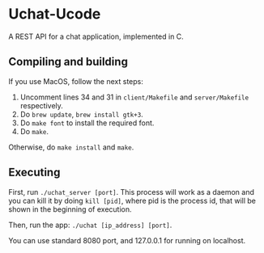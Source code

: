 # Uchat-Ucode
A REST API for a chat application, implemented in C. 

## Compiling and building
If you use MacOS, follow the next steps: 
1. Uncomment lines 34 and 31 in `client/Makefile` and `server/Makefile` respectively.
2. Do `brew update`, `brew install gtk+3`.
3. Do `make font` to install the required font.
4. Do `make`.

Otherwise, do `make install` and `make`.

## Executing
First, run `./uchat_server [port]`. This process will work as a daemon and you can kill it by doing `kill [pid]`, where pid is the process id, that will be shown in the beginning of execution.

Then, run the app:
`./uchat [ip_address] [port]`.

You can use standard 8080 port, and 127.0.0.1 for running on localhost.
